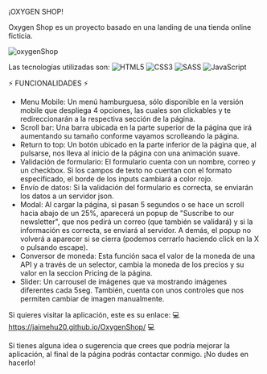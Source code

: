 ¡OXYGEN SHOP!

Oxygen Shop es un proyecto basado en una landing de una tienda online ficticia.

![oxygenShop](https://github.com/user-attachments/assets/32e24d0c-7191-431b-b228-fb5eb0f7e29a)

Las tecnologías utilizadas son:
![HTML5](https://img.shields.io/badge/html5-%23E34F26.svg?style=for-the-badge&logo=html5&logoColor=white) ![CSS3](https://img.shields.io/badge/css3-%231572B6.svg?style=for-the-badge&logo=css3&logoColor=white) ![SASS](https://img.shields.io/badge/SASS-hotpink.svg?style=for-the-badge&logo=SASS&logoColor=white)  ![JavaScript](https://img.shields.io/badge/javascript-%23323330.svg?style=for-the-badge&logo=javascript&logoColor=%23F7DF1E)

⚡ FUNCIONALIDADES ⚡
  - Menu Mobile: Un menú hamburguesa, sólo disponible en la versión mobile que despliega 4 opciones, las cuales son clickables y te redireccionarán a la respectiva sección de la página.
  - Scroll bar: Una barra ubicada en la parte superior de la página que irá aumentando su tamaño conforme vayamos scrolleando la página.
  - Return to top: Un botón ubicado en la parte inferior de la página que, al pulsarse, nos lleva al inicio de la página con una animación suave.
  - Validación de formulario: El formulario cuenta con un nombre, correo y un checkbox. Si los campos de texto no cuentan con el formato especificado, el borde de los inputs cambiará a color rojo.
  - Envío de datos: Si la validación del formulario es correcta, se enviarán los datos a un servidor json.
  - Modal: Al cargar la página, si pasan 5 segundos o se hace un scroll hacia abajo de un 25%, aparecerá un popup de "Suscribe to our newsletter", que nos pedirá un correo (que también se validará) y si la información es correcta, se enviará al servidor. A demás, el popup no volverá a aparecer si se cierra (podemos cerrarlo haciendo click en la X o pulsando escape).
  - Conversor de moneda: Esta función saca el valor de la moneda de una API y a través de un selector, cambia la moneda de los precios y su valor en la seccion Pricing de la página.
  - Slider: Un carrousel de imágenes que va mostrando imágenes diferentes cada 5seg. También, cuenta con unos controles que nos permiten cambiar de imagen manualmente.

Si quieres visitar la aplicación, este es su enlace: 💻 https://jaimehu20.github.io/OxygenShop/ 💻

Si tienes alguna idea o sugerencia que crees que podría mejorar la aplicación, al final de la página podrás contactar conmigo. ¡No dudes en hacerlo!
